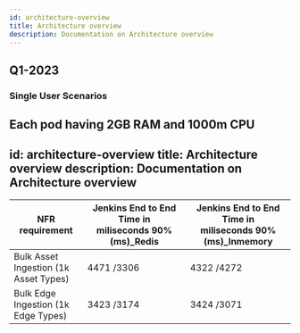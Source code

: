 ```yaml
---
id: architecture-overview
title: Architecture overview
description: Documentation on Architecture overview
---
```


## Q1-2023
### Single User Scenarios
Each pod having 2GB RAM and 1000m CPU
---
id: architecture-overview
title: Architecture overview
description: Documentation on Architecture overview
---

| **NFR requirement**                   | **Jenkins End to End Time in miliseconds 90% (ms)_Redis** | **Jenkins End to End Time in miliseconds 90% (ms)_Inmemory** |
| ------------------------------------- | --------------------------------------------------------- | ------------------------------------------------------------ |
| Bulk Asset Ingestion (1k Asset Types) | 4471 /3306                                                | 4322 /4272                                                   |
| Bulk Edge Ingestion (1k Edge Types)   | 3423 /3174                                                | 3424 /3071                                                   |
